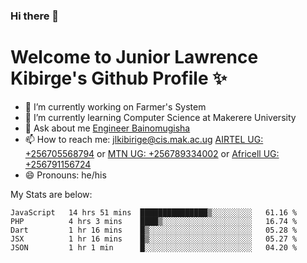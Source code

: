 ### Hi there 👋 
# Welcome to Junior Lawrence Kibirge's Github Profile ✨
 
<!--
**juniorkibirige/juniorkibirige** is a ✨ _special_ ✨ repository because its `README.md` (this file) appears on your GitHub profile.

Here are some ideas to get you started:

- 🔭 I’m currently working on ...
- 🌱 I’m currently learning ...
- 👯 I’m looking to collaborate on ...
- 🤔 I’m looking for help with ...
- 💬 Ask me about ...
- 📫 How to reach me: ...
- 😄 Pronouns: ...
- ⚡ Fun fact: ...
-->
- 🔭 I’m currently working on Farmer's System
- 🌱 I’m currently learning Computer Science at Makerere University
- 💬 Ask about me [Engineer Bainomugisha](mailto:baino@mak.ac.ug)
- 📫 How to reach me: [jlkibirige@cis.mak.ac.ug](mailto:jlkibirige@cis.mak.ac.ug) [AIRTEL UG: +256705568794](tel:+256705568794) or [MTN UG: +256789334002](tel:+256789334002) or [Africell UG: +256791156724](tel:+256791156724)
- 😄 Pronouns: he/his

My Stats are below:

<!--START_SECTION:waka-->
```text
JavaScript   14 hrs 51 mins  ███████████████▒░░░░░░░░░   61.16 % 
PHP          4 hrs 3 mins    ████▒░░░░░░░░░░░░░░░░░░░░   16.74 % 
Dart         1 hr 16 mins    █▒░░░░░░░░░░░░░░░░░░░░░░░   05.28 % 
JSX          1 hr 16 mins    █▒░░░░░░░░░░░░░░░░░░░░░░░   05.27 % 
JSON         1 hr 1 min      █░░░░░░░░░░░░░░░░░░░░░░░░   04.20 % 
```
<!--END_SECTION:waka-->
